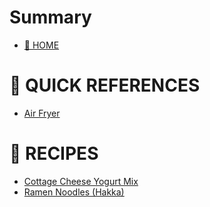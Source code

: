 # Summary

- [🏡 HOME](README.md)
# 📜 QUICK REFERENCES
- [Air Fryer](references/airfryer-configs.md)
# 🥘 RECIPES
 - [Cottage Cheese Yogurt Mix](recipes/cottage-cheese-yogurt-mix.md)
 - [Ramen Noodles (Hakka)](./recipes/ramen-noodles-hakka.md)